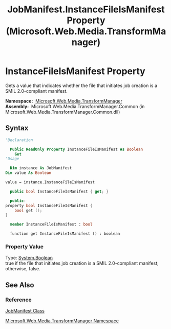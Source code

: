 ﻿---
title: JobManifest.InstanceFileIsManifest Property (Microsoft.Web.Media.TransformManager)
TOCTitle: InstanceFileIsManifest Property
ms:assetid: P:Microsoft.Web.Media.TransformManager.JobManifest.InstanceFileIsManifest
ms:mtpsurl: https://msdn.microsoft.com/en-us/library/microsoft.web.media.transformmanager.jobmanifest.instancefileismanifest(v=VS.90)
ms:contentKeyID: 35520582
ms.date: 06/14/2012
mtps_version: v=VS.90
f1_keywords:
- Microsoft.Web.Media.TransformManager.JobManifest.get_InstanceFileIsManifest
- Microsoft.Web.Media.TransformManager.JobManifest.InstanceFileIsManifest
dev_langs:
- csharp
- jscript
- vb
- FSharp
- cpp
api_location:
- Microsoft.Web.Media.TransformManager.Common.dll
api_name:
- Microsoft.Web.Media.TransformManager.JobManifest.get_InstanceFileIsManifest
- Microsoft.Web.Media.TransformManager.JobManifest.InstanceFileIsManifest
api_type:
- Managed
topic_type:
- apiref
- kbSyntax
product_family_name: VS
ROBOTS: INDEX,FOLLOW
---

# InstanceFileIsManifest Property

Gets a value that indicates whether the file that initiates job creation is a SMIL 2.0-compliant manifest.

**Namespace:**  [Microsoft.Web.Media.TransformManager](microsoft-web-media-transformmanager-namespace.md)  
**Assembly:**  Microsoft.Web.Media.TransformManager.Common (in Microsoft.Web.Media.TransformManager.Common.dll)

## Syntax

```vb
'Declaration

  Public ReadOnly Property InstanceFileIsManifest As Boolean
    Get
'Usage

  Dim instance As JobManifest
Dim value As Boolean

value = instance.InstanceFileIsManifest
```

```csharp
  public bool InstanceFileIsManifest { get; }
```

```cpp
  public:
property bool InstanceFileIsManifest {
    bool get ();
}
```

``` fsharp
  member InstanceFileIsManifest : bool
```

```jscript
  function get InstanceFileIsManifest () : boolean
```

### Property Value

Type: [System.Boolean](https://msdn.microsoft.com/library/a28wyd50)  
true if the file that initiates job creation is a SMIL 2.0-compliant manifest; otherwise, false.  

## See Also

### Reference

[JobManifest Class](jobmanifest-class-microsoft-web-media-transformmanager.md)

[Microsoft.Web.Media.TransformManager Namespace](microsoft-web-media-transformmanager-namespace.md)

